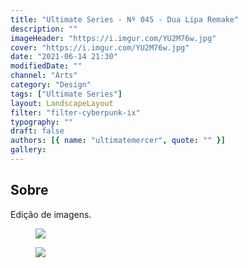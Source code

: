 ```yaml
---
title: "Ultimate Series - Nº 045 - Dua Lipa Remake"
description: ""
imageHeader: "https://i.imgur.com/YU2M76w.jpg"
cover: "https://i.imgur.com/YU2M76w.jpg"
date: "2021-06-14 21:30"
modifiedDate: ""
channel: "Arts"
category: "Design"
tags: ["Ultimate Series"]
layout: LandscapeLayout
filter: "filter-cyberpunk-ix"
typography: ""
draft: false
authors: [{ name: "ultimatemercer", quote: "" }]
gallery:
---
```


## Sobre

Edição de imagens.

<figure>
<img src="https://i.imgur.com/YU2M76w.jpg" className="max-w-none mx-auto block"/>
</figure>
<figure>
<img src="https://i.imgur.com/XfkZcBw.jpg" className="max-w-none mx-auto block"/>
</figure>
